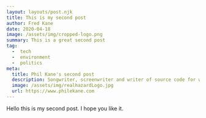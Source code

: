 ```yaml
---
layout: layouts/post.njk
title: This is my second post
author: Fred Kane
date: 2020-04-18
image: /assets/img/cropped-logo.png
summary: This is a great second post
tag:
  -  tech
  -  environment
  -  politics
meta:
  title: Phil Kane's second post
  description: Songwriter, screenwriter and writer of source code for web applications.
  image: /assets/img/realhazardLogo.jpg
  url: https://www.philekane.com
---
```


Hello this is my second post. I hope you like it.